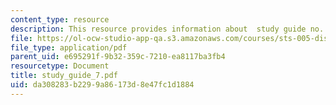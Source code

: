 ```yaml
---
content_type: resource
description: This resource provides information about  study guide no. 7.
file: https://ol-ocw-studio-app-qa.s3.amazonaws.com/courses/sts-005-disease-and-society-in-america-fall-2005/da308283b2299a86173d8e47fc1d1884_study_guide_7.pdf
file_type: application/pdf
parent_uid: e695291f-9b32-359c-7210-ea8117ba3fb4
resourcetype: Document
title: study_guide_7.pdf
uid: da308283-b229-9a86-173d-8e47fc1d1884
---
```

